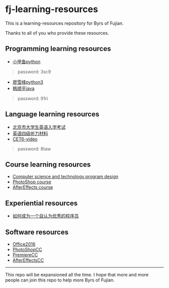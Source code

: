 # fj-learning-resources
This is a learning-resources repository for Byrs of Fujian.

Thanks to all of you who provide these resources.

## Programming learning resources

- [小甲鱼python](http://pan.baidu.com/s/1mixtDrU) 
> password: 3sc9
- [廖雪峰python3](http://www.liaoxuefeng.com/wiki/0014316089557264a6b348958f449949df42a6d3a2e542c000)
- [韩顺平java](http://pan.baidu.com/s/1minkrW0)
> password: 91ri

## Language learning resources

- [北京市大学生英语入学考试](http://pan.baidu.com/s/1nu86G4p)
- [英语四级听力材料](http://pan.baidu.com/s/1pLQtKU3)
- [CET6-video](http://pan.baidu.com/s/1kVCoLAR)
> password: 8taw

## Course learning resources

- [Computer science and technology program design](https://github.com/Mr-Phoebe/ProgramDesign)
- [PhotoShop course](http://pan.baidu.com/share/link?uk=3724631701&shareid=3533342091#path=%252F)
- [AfterEffects course](http://pan.baidu.com/s/1ntxEk5b)

## Experiential resources

- [如何成为一个自认为优秀的程序员](https://github.com/Molunerfinn/fj-learning-resources/blob/master/如何成为一个自认为优秀的程序员.md)

## Software resources

- [Office2016](http://pan.baidu.com/s/1dFpzP6p)
- [PhotoShopCC](http://pan.baidu.com/s/1dFdU6Wh)
- [PremiereCC](http://pan.baidu.com/s/1nuHZAeH)
- [AfterEffectsCC](http://pan.baidu.com/s/1i50haQT)

------

This repo will be expansioned all the time. I hope that more and more people can join this repo to help more Byrs of Fujian.



